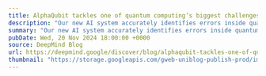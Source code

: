 ```yaml
---
title: AlphaQubit tackles one of quantum computing’s biggest challenges
description: "Our new AI system accurately identifies errors inside quantum computers, helping to make this new technology more reliable."
summary: "Our new AI system accurately identifies errors inside quantum computers, helping to make this new technology more reliable."
pubDate: Wed, 20 Nov 2024 18:00:00 +0000
source: DeepMind Blog
url: https://deepmind.google/discover/blog/alphaqubit-tackles-one-of-quantum-computings-biggest-challenges/
thumbnail: "https://storage.googleapis.com/gweb-uniblog-publish-prod/images/Social_Share_Image_-_1920_x_1080.width-1300.png"
---
```


